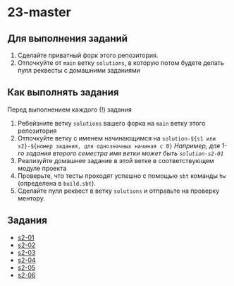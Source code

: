 # 23-master

## Для выполнения заданий
1. Сделайте приватный форк этого репозитория.
2. Отпочкуйте от `main` ветку `solutions`, в которую потом будете делать пулл реквесты с домашними заданиями

## Как выполнять задания
Перед выполнением каждого (!) задания
1. Ребейзните ветку `solutions` вашего форка на `main` ветку этого репозитория  
2. Отпочкуйте ветку c именем начинающимся на `solution-${s1 или s2}-${номер задания, для однозначных начиная с 0}`
   *Например, для 1-го задания второго семестра имя ветки может быть `solution-s2-01`*
3. Реализуйте домашнее задание в этой ветке в соответствующем модуле проекта
4. Проверьте, что тесты проходят успешно с помощью `sbt` команды `hw` (определена в `build.sbt`).
5. Сделайте пулл реквест в ветку `solutions` и отправьте на проверку ментору.

## Задания

- [s2-01](/modules/s2-01-scala3-overview)
- [s2-02](/modules/s2-02-metaprogramming-1)
- [s2-03](/modules/s2-03-metaprogramming-2)
- [s2-04](/modules/s2-04-functors-monads)
- [s2-05](/modules/s2-05-applicatives-traverse)
- [s2-06](/modules/s2-06-cats-effect)